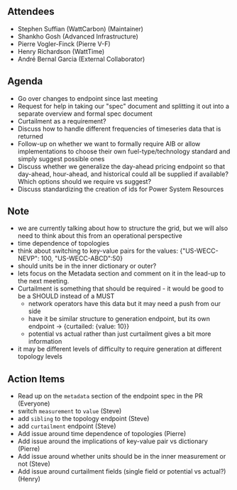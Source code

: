 Attendees
-------------
- Stephen Suffian (WattCarbon) (Maintainer)
- Shankho Gosh (Advanced Infrastructure)
- Pierre Vogler-Finck (Pierre V-F)
- Henry Richardson (WattTime)
- André Bernal Garcia (External Collaborator)

Agenda
------------- 
- Go over changes to endpoint since last meeting
-   Request for help in taking our "spec" document and splitting it out into a separate overview and formal spec document
- Curtailment as a requirement?
-   Discuss how to handle different frequencies of timeseries data that is returned
-   Follow-up on whether we want to formally require AIB or allow implementations to choose their own fuel-type/technology standard and simply suggest possible ones
-   Discuss whether we generalize the day-ahead pricing endpoint so that day-ahead, hour-ahead, and historical could all be supplied if available? Which options should we require vs suggest?
-   Discuss standardizing the creation of ids for Power System Resources


Note
------------- 
- we are currently talking about how to structure the grid, but we will also need to think about this from an operational perspective
- time dependence of topologies
- think about switching to key-value pairs for the values: {"US-WECC-NEVP": 100, "US-WECC-ABCD":50}
- should units be in the inner dictionary or outer?
- lets focus on the Metadata section and comment on it in the lead-up to the next meeting.
- Curtailment is something that should be required - it would be good to be a SHOULD instead of a MUST
   - network operators have this data but it may need a push from our side
   - have it be similar structure to generation endpoint, but its own endpoint -> {curtailed: {value: 10}}
   - potential vs actual rather than just curtailment gives a bit more information
- it may be different levels of difficulty to require generation at different topology levels

Action Items
------------- 
- Read up on the `metadata` section of the endpoint spec in the PR (Everyone)
- switch `measurement` to `value` (Steve)
- add `sibling` to the topology endpoint (Steve)
- add `curtailment` endpoint (Steve)
- Add issue around time dependence of topologies (Pierre)
- Add issue around the implications of key-value pair vs dictionary (Pierre)
- Add issue around whether units should be in the inner measurement or not (Steve)
- Add issue around curtailment fields (single field or potential vs actual?) (Henry)
